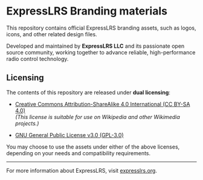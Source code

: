 # ExpressLRS Branding materials

This repository contains official ExpressLRS branding assets, such as logos, icons, and other related design files.

Developed and maintained by **ExpressLRS LLC** and its passionate open source community, working together to advance reliable, high-performance radio control technology.

## Licensing

The contents of this repository are released under **dual licensing**:

- [Creative Commons Attribution-ShareAlike 4.0 International (CC BY-SA 4.0)](./LICENSE)  
  *(This license is suitable for use on Wikipedia and other Wikimedia projects.)*

- [GNU General Public License v3.0 (GPL-3.0)](./LICENSE_GPLv3.md)

You may choose to use the assets under either of the above licenses, depending on your needs and compatibility
requirements.

---
For more information about ExpressLRS, visit [expresslrs.org](https://www.expresslrs.org).
